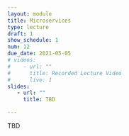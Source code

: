 ```yaml
---
layout: module
title: Microservices
type: lecture
draft: 1
show_schedule: 1
num: 12
due_date: 2021-05-05
# videos: 
#    - url: ""
#      title: Recorded Lecture Video
#      live: 1
slides:
   - url: ""
     title: TBD

---
```


TBD